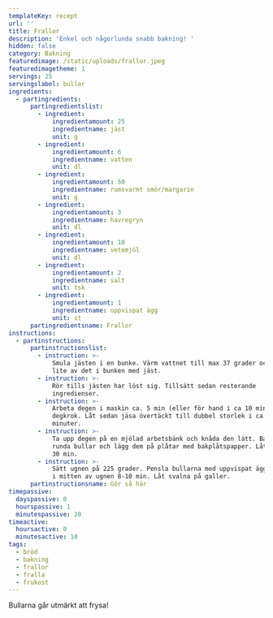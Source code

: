 ```yaml
---
templateKey: recept
url: ''
title: Frallor
description: 'Enkel och någorlunda snabb bakning! '
hidden: false
category: Bakning
featuredimage: /static/uploads/frallor.jpeg
featuredimagetheme: 1
servings: 25
servingslabel: bullar
ingredients:
  - partingredients:
      partingredientslist:
        - ingredient:
            ingredientamount: 25
            ingredientname: jäst
            unit: g
        - ingredient:
            ingredientamount: 6
            ingredientname: vatten
            unit: dl
        - ingredient:
            ingredientamount: 50
            ingredientname: rumsvarmt smör/margarin
            unit: g
        - ingredient:
            ingredientamount: 3
            ingredientname: havregryn
            unit: dl
        - ingredient:
            ingredientamount: 10
            ingredientname: vetemjöl
            unit: dl
        - ingredient:
            ingredientamount: 2
            ingredientname: salt
            unit: tsk
        - ingredient:
            ingredientamount: 1
            ingredientname: uppvispat ägg
            unit: st
      partingredientsname: Frallor
instructions:
  - partinstructions:
      partinstructionslist:
        - instruction: >-
            Smula jästen i en bunke. Värm vattnet till max 37 grader och häll
            lite av det i bunken med jäst.
        - instruction: >-
            Rör tills jästen har löst sig. Tillsätt sedan resterande
            ingredienser.
        - instruction: >-
            Arbeta degen i maskin ca. 5 min (eller för hand i ca 10 min) med
            degkrok. Låt sedan jäsa övertäckt till dubbel storlek i ca. 40
            minuter.
        - instruction: >-
            Ta upp degen på en mjölad arbetsbänk och knåda den lätt. Baka ut 25
            runda bullar och lägg dem på plåtar med bakplåtspapper. Låt jäsa ca.
            30 min.
        - instruction: >-
            Sätt ugnen på 225 grader. Pensla bullarna med uppvispat ägg. Grädda
            i mitten av ugnen 8-10 min. Låt svalna på galler.
      partinstructionsname: Gör så här
timepassive:
  dayspassive: 0
  hourspassive: 1
  minutespassive: 20
timeactive:
  hoursactive: 0
  minutesactive: 10
tags:
  - bröd
  - bakning
  - frallor
  - fralla
  - frukost
---
```


B﻿ullarna går utmärkt att frysa!
